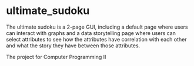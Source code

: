 # ultimate_sudoku
The ultimate sudoku is a 2-page GUI, including a default page where users can interact with graphs and a data storytelling page where users can select attributes to see how the attributes have correlation with each other and what the story they have between those attributes.

The project for Computer Programming II
